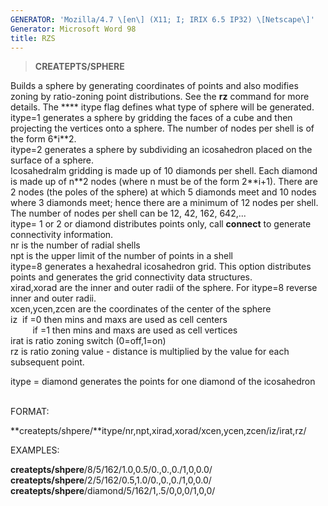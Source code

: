 ```yaml
---
GENERATOR: 'Mozilla/4.7 \[en\] (X11; I; IRIX 6.5 IP32) \[Netscape\]'
Generator: Microsoft Word 98
title: RZS
---
```


> **CREATEPTS/SPHERE**

Builds a sphere by generating coordinates of points and also modifies
zoning by ratio-zoning point distributions. See the **rz** command for
more details. The **** itype flag defines what type of sphere will be
generated.\
itype=1 generates a sphere by gridding the faces of a cube and then
projecting the vertices onto a sphere. The number of nodes per shell is
of the form 6\*i\*\*2.\
itype=2 generates a sphere by subdividing an icosahedron placed on the
surface of a sphere.\
Icosahedralm gridding is made up of 10 diamonds per shell. Each diamond
is made up of n\*\*2 nodes (where n must be of the form 2\*\*i+1). There
are 2 nodes (the poles of the sphere) at which 5 diamonds meet and 10
nodes where 3 diamonds meet; hence there are a minimum of 12 nodes per
shell. The number of nodes per shell can be 12, 42, 162, 642,...\
itype= 1 or 2 or diamond distributes points only, call **connect** to
generate connectivity information.\
nr is the number of radial shells\
npt is the upper limit of the number of points in a shell\
itype=8 generates a hexahedral icosahedron grid. This option distributes
points and generates the grid connectivity data structures.\
xirad,xorad are the inner and outer radii of the sphere. For itype=8
reverse inner and outer radii.\
xcen,ycen,zcen are the coordinates of the center of the sphere\
iz  if =0 then mins and maxs are used as cell centers\
         if =1 then mins and maxs are used as cell vertices\
irat is ratio zoning switch (0=off,1=on)\
rz is ratio zoning value - distance is multiplied by the value for each
subsequent point.

itype = diamond generates the points for one diamond of the icosahedron\
 

FORMAT:

**createpts/shpere/**itype/nr,npt,xirad,xorad/xcen,ycen,zcen/iz/irat,rz/

EXAMPLES:

**createpts/shpere**/8/5/162/1.0,0.5/0.,0.,0./1,0,0.0/\
**createpts/shpere**/2/5/162/0.5,1.0/0.,0.,0./1,0,0.0/\
**createpts/shpere**/diamond/5/162/1,.5/0,0,0/1,0,0/
